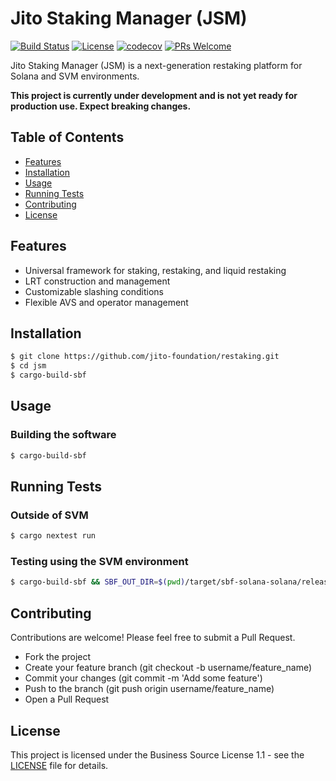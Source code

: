 # Jito Staking Manager (JSM)

[![Build Status](https://github.com/jito-foundation/restaking/actions/workflows/ci.yaml/badge.svg?branch=master)](https://github.com/jito-foundation/restaking/actions)
[![License](https://img.shields.io/badge/License-BSL%201.1-blue.svg)](https://mariadb.com/bsl11/)
[![codecov](https://codecov.io/gh/jito-foundation/jsm/branch/master/graph/badge.svg?token=Q28COAGZ89)](https://codecov.io/gh/jito-labs/jsm)
[![PRs Welcome](https://img.shields.io/badge/PRs-welcome-brightgreen.svg)](http://makeapullrequest.com)

Jito Staking Manager (JSM) is a next-generation restaking platform for Solana and SVM environments.

**This project is currently under development and is not yet ready for production use.
Expect breaking changes.**

## Table of Contents

- [Features](#features)
- [Installation](#installation)
- [Usage](#usage)
- [Running Tests](#running-tests)
- [Contributing](#contributing)
- [License](#license)

## Features

- Universal framework for staking, restaking, and liquid restaking
- LRT construction and management
- Customizable slashing conditions
- Flexible AVS and operator management

## Installation

```bash
$ git clone https://github.com/jito-foundation/restaking.git
$ cd jsm
$ cargo-build-sbf
```

## Usage

### Building the software

```bash
$ cargo-build-sbf
```

## Running Tests

### Outside of SVM

```bash
$ cargo nextest run
```

### Testing using the SVM environment

```bash
$ cargo-build-sbf && SBF_OUT_DIR=$(pwd)/target/sbf-solana-solana/release cargo nextest run
```

## Contributing

Contributions are welcome! Please feel free to submit a Pull Request.

* Fork the project
* Create your feature branch (git checkout -b username/feature_name)
* Commit your changes (git commit -m 'Add some feature')
* Push to the branch (git push origin username/feature_name)
* Open a Pull Request

## License

This project is licensed under the Business Source License 1.1 - see the [LICENSE](LICENSE) file for details.
